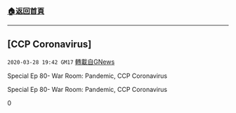 ###  [:house:返回首頁](https://github.com/ourhimalayas/txt)
---

## [CCP Coronavirus]
`2020-03-28 19:42 GM17` [轉載自GNews](https://gnews.org/zh-hant/155380/)

Special Ep 80- War Room: Pandemic, CCP Coronavirus

Special Ep 80- War Room: Pandemic, CCP Coronavirus

0
